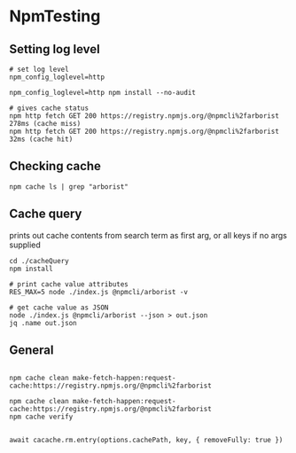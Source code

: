 # NpmTesting

## Setting log level
```
# set log level
npm_config_loglevel=http

npm_config_loglevel=http npm install --no-audit

# gives cache status
npm http fetch GET 200 https://registry.npmjs.org/@npmcli%2farborist 278ms (cache miss)
npm http fetch GET 200 https://registry.npmjs.org/@npmcli%2farborist 32ms (cache hit)
```

## Checking cache
```
npm cache ls | grep "arborist"
```


## Cache query
prints out cache contents from search term as first arg, or all keys if no args supplied

```
cd ./cacheQuery
npm install

# print cache value attributes
RES_MAX=5 node ./index.js @npmcli/arborist -v

# get cache value as JSON
node ./index.js @npmcli/arborist --json > out.json
jq .name out.json
```

## General
```

npm cache clean make-fetch-happen:request-cache:https://registry.npmjs.org/@npmcli%2farborist

npm cache clean make-fetch-happen:request-cache:https://registry.npmjs.org/@npmcli%2farborist
npm cache verify


await cacache.rm.entry(options.cachePath, key, { removeFully: true })

```